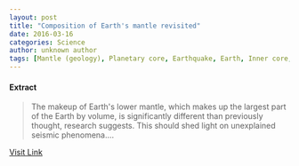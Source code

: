 ```yaml
---
layout: post
title: "Composition of Earth's mantle revisited"
date: 2016-03-16
categories: Science
author: unknown author
tags: [Mantle (geology), Planetary core, Earthquake, Earth, Inner core, Geology, Applied and interdisciplinary physics, Physical sciences, Nature, Earth sciences]
---
```





#### Extract
>The makeup of Earth's lower mantle, which makes up the largest part of the Earth by volume, is significantly different than previously thought, research suggests. This should shed light on unexplained seismic phenomena....



[Visit Link](http://feeds.sciencedaily.com/~r/sciencedaily/~3/WhsDWrLlS2I/140826152813.htm)


